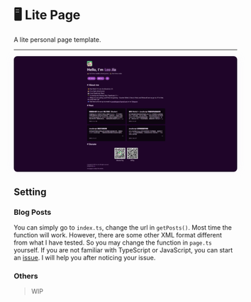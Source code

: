 # 🖥️ Lite Page
A lite personal page template.

---

<img alt="Screenshot" style="border-radius: 8px; box-shadow: 0 0 20px #e0c0ed22" src="./art/readme-1.png"/>

## Setting

### Blog Posts

You can simply go to `index.ts`, change the url in `getPosts()`. Most time the function will work. However, there are some other XML format different from what I have tested. So you may change the function in `page.ts`  yourself. If you are not familiar with TypeScript or JavaScript, you can start an [issue](https://github.com/yuanzui-cf/lite-page/issues/new). I will help you after noticing your issue. 

### Others

> WIP
